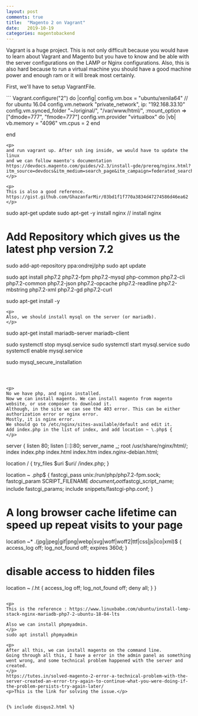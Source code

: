 ```yaml
---
layout: post
comments: true
title:  "Magento 2 on Vagrant"
date:   2019-10-19
categories: magentobackend
---
```


<p>
Vagrant is a huge project. This is not only difficult because you would have to learn about Vagrant and Magento but
you have to know and be able with the server configurations on the LAMP or Nginx configurations.
Also, this is also hard because to run a virtual machine you should have a good machine power and enough ram or it will break most certainly.
</p>

<p>
First, we'll have to setup VagrantFile.
</p>
```
Vagrant.configure("2") do |config|
    config.vm.box = "ubuntu/xenila64" // for ubuntu 16.04
    config.vm.network "private_network", ip: "192.168.33.10"
    config.vm.synced_folder "~/original/", "/var/www/html/", :mount_option => ["dmode=777", "fmode=777"]    
    config.vm.provider "virtualbox" do |vb|
        vb.memory = "4096"
        vm.cpus = 2
    end

end
```
<p>
and run vagrant up. After ssh ing inside, we would have to update the linux
and we can follow maento's documentation https://devdocs.magento.com/guides/v2.3/install-gde/prereq/nginx.html?itm_source=devdocs&itm_medium=search_page&itm_campaign=federated_search&itm_term=ubuntu
</p>

<p>
This is also a good reference.
https://gist.github.com/GhazanfarMir/03bd1f1f770a3834d47274586d46ea62
</p>
```
sudo apt-get update
sudo apt-get -y install nginx // install nginx

# Add Repository which gives us the latest php version 7.2
sudo add-apt-repository ppa:ondrej/php
sudo apt update

sudo apt install php7.2 php7.2-fpm php7.2-mysql php-common php7.2-cli php7.2-common php7.2-json php7.2-opcache php7.2-readline php7.2-mbstring php7.2-xml php7.2-gd php7.2-curl

sudo apt-get install -y 
```
<p>
Also, we should install mysql on the server (or mariadb).
</p>

```
sudo apt-get install mariadb-server mariadb-client

sudo systemctl stop mysql.service
sudo systemctl start mysql.service
sudo systemctl enable mysql.service

sudo mysql_secure_installation
```



<p>
No we have php, and nginx installed. 
Now we can install magento. We can install magento from magento website, or use composer to download it.
Although, in the site we can see the 403 error. This can be either authorization error or nginx error.
Mostly, it is nginx error. 
We should go to /etc/nginx/sites-available/default and edit it.
Add index.php in the list of index, and add location ~ \.php$ {
</p>

```
server {
  listen 80;
  listen [::]:80;
  server_name _;
  root /usr/share/nginx/html/;
  index index.php index.html index.htm index.nginx-debian.html;

  location / {
    try_files $uri $uri/ /index.php;
  }

  location ~ \.php$ {
    fastcgi_pass unix:/run/php/php7.2-fpm.sock;
    fastcgi_param SCRIPT_FILENAME $document_root$fastcgi_script_name;
    include fastcgi_params;
    include snippets/fastcgi-php.conf;
  }


 # A long browser cache lifetime can speed up repeat visits to your page
  location ~* \.(jpg|jpeg|gif|png|webp|svg|woff|woff2|ttf|css|js|ico|xml)$ {
       access_log        off;
       log_not_found     off;
       expires           360d;
  }

  # disable access to hidden files
  location ~ /\.ht {
      access_log off;
      log_not_found off;
      deny all;
  }
}
```

<p>
This is the reference : https://www.linuxbabe.com/ubuntu/install-lemp-stack-nginx-mariadb-php7-2-ubuntu-18-04-lts

Also we can install phpmyadmin.
</p>
sudo apt install phpmyadmin

<p>
After all this, we can install magento on the command line.
Going through all this, I have a error in the admin panel as something went wrong, and some technical problem happened with the server and created.
</p>
https://tutes.in/solved-magento-2-error-a-technical-problem-with-the-server-created-an-error-try-again-to-continue-what-you-were-doing-if-the-problem-persists-try-again-later/
<p>This is the link for solving the issue.</p>


{% include disqus2.html %}

